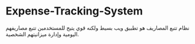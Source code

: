 # Expense-Tracking-System
نظام تتبع المصاريف هو تطبيق ويب بسيط ولكنه قوي يتيح للمستخدمين تتبع مصاريفهم اليومية وإدارة ميزانيتهم الشخصية.
